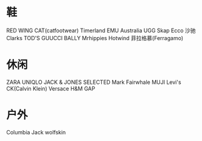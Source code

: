 # 鞋

RED WING
CAT(catfootwear)
Timerland
EMU Australia
UGG
Skap
Ecco
沙驰
Clarks
TOD'S
GUUCCI
BALLY
Mrhippies
Hotwind
菲拉格慕(Ferragamo)

# 休闲

ZARA
UNIQLO
JACK & JONES
SELECTED
Mark Fairwhale
MUJI
Levi's
CK(Calvin Klein)
Versace
H&M
GAP

# 户外

Columbia
Jack wolfskin
